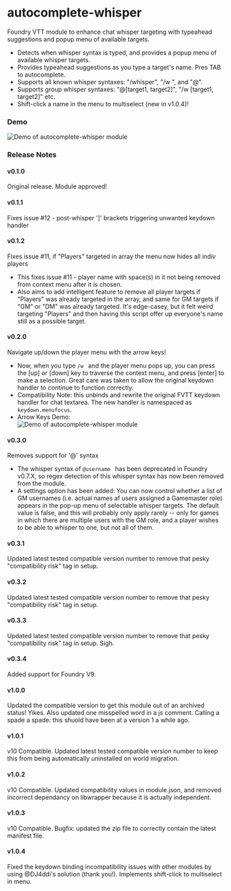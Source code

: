 # autocomplete-whisper
Foundry VTT module to enhance chat whisper targeting with typeahead suggestions and popup menu of available targets.

* Detects when whisper syntax is typed, and provides a popup menu of available whisper targets.
* Provides typeahead suggestions as you type a target's name.  Pres TAB to autocomplete.
* Supports all known whisper syntaxes: "/whisper", "/w ", and "@".
* Supports group whisper syntaxes: "@\[target1, target2\]", "/w \[target1, target2\]" etc.
* Shift-click a name in the menu to multiselect (new in v1.0.4)!

### Demo
![Demo of autocomplete-whisper module](demo/autocomplete-whisper-demo.gif)

### Release Notes

#### v0.1.0
Original release. Module approved!

#### v0.1.1
Fixes issue #12 - post-whisper ']' brackets triggering unwanted keydown handler

#### v0.1.2
Fixes issue #11, if "Players" targeted in array the menu now hides all indiv players
* This fixes issue #11 - player name with space(s) in it not being removed from context menu after it is chosen.
* Also aims to add intelligent feature to remove all player targets if "Players" was already targeted in the array, and same for GM targets if "GM" or "DM" was already targeted. It's edge-casey, but it felt weird targeting "Players" and then having this script offer up everyone's name still as a possible target.

#### v0.2.0
Navigate up/down the player menu with the arrow keys!
* Now, when you type `/w ` and the player menu pops up, you can press the [up] or [down] key to traverse the context menu, and press [enter] to make a selection.  Great care was taken to allow the original keydown handler to continue to function correctly.
* Compatibility Note: this unbinds and rewrite the original FVTT keydown handler for chat textarea. The new handler is namespaced as `keydown.menufocus`.
* Arrow Keys Demo:  
![Demo of autocomplete-whisper module](demo/arrow-keys-demo.gif)

#### v0.3.0
Removes support for '@' syntax
* The whisper syntax of `@username ` has been deprecated in Foundry v0.7.X, so regex detection of this whisper syntax has now been removed from the module.
* A settings option has been added: You can now control whether a list of GM usernames (i.e. actual names af users assigned a Gamemaster role) appears in the pop-up menu of selectable whisper targets.  The default value is false, and this will probably only apply rarely -- only for games in which there are multiple users with the GM role, and a player wishes to be able to whisper to one, but not all of them.

#### v0.3.1
Updated latest tested compatible version number to remove that pesky "compatibility risk" tag in setup.

#### v0.3.2
Updated latest tested compatible version number to remove that pesky "compatibility risk" tag in setup.
#### v0.3.3
Updated latest tested compatible version number to remove that pesky "compatibility risk" tag in setup. Sigh.

#### v0.3.4
Added support for Foundry V9.

#### v1.0.0
Updated the compatible version to get this module out of an archived status! Yikes. Also updated one misspelled word in a js comment. Calling a spade a spade: this shuold have been at a version 1 a while ago.

#### v1.0.1
v10 Compatible. Updated latest tested compatible version number to keep this from being automatically uninstalled on world migration.
#### v1.0.2
v10 Compatible. Updated compatibility values in module.json, and removed incorrect dependancy on libwrapper because it is actually independent.
#### v1.0.3
v10 Compatible. Bugfix: updated the zip file to correctly contain the latest manifest file.
#### v1.0.4
Fixed the keydown binding incompatibility issues with other modules by using @DJ4ddi's solution (thank you!). Implements shift-click to multiselect in menu.